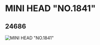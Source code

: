 # MINI HEAD "NO.1841"
## 24686
![MINI HEAD "NO.1841"](https://lc-www-live-s.legocdn.com/media/bricks/5/2/6134569.jpg)